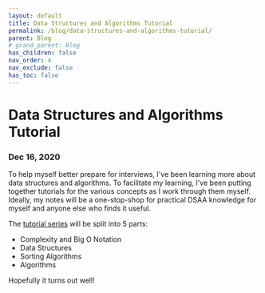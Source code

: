 ```yaml
---
layout: default
title: Data Structures and Algorithms Tutorial
permalink: /blog/data-structures-and-algorithms-tutorial/
parent: Blog
# grand_parent: Blog
has_children: false
nav_order: 4
nav_exclude: false
has_toc: false
---
```


# Data Structures and Algorithms Tutorial
### Dec 16, 2020

To help myself better prepare for interviews, I've been learning more about data structures and algorithms.
To facilitate my learning, I've been putting together tutorials for the various concepts as I work through them myself.
Ideally, my notes will be a one-stop-shop for practical DSAA knowledge for myself and anyone else who finds it useful.

The [tutorial series](/tutorials-cheat-sheets/data-structures-and-algorithms/) will be split into 5 parts:
- Complexity and Big O Notation
- Data Structures
- Sorting Algorithms
- Algorithms

Hopefully it turns out well!